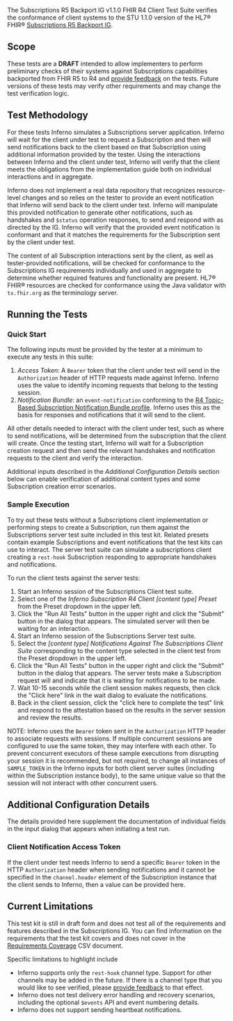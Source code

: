 The Subscriptions R5 Backport IG v1.1.0 FHIR R4 Client Test Suite 
verifies the conformance of
client systems to the STU 1.1.0 version of the HL7® FHIR®
[Subscriptions R5 Backport IG](https://hl7.org/fhir/uv/subscriptions-backport/STU1.1/).

## Scope

These tests are a **DRAFT** intended to allow implementers to perform
preliminary checks of their systems against Subscriptions capabilities backported
from FHIR R5 to R4 and [provide feedback](https://github.com/inferno-framework/subscriptions-test-kit/issues)
on the tests. Future versions of these tests may verify other
requirements and may change the test verification logic.

## Test Methodology

For these tests Inferno simulates a Subscriptions server application. Inferno will wait for
the client under test to request a Subscription and then will send notifications
back to the client based on that Subscription using additional information provided by the tester.
Using the interactions between Inferno and the client under test, Inferno will verify that
the client meets the obligations from the implementation guide both on individual interactions
and in aggregate.

Inferno does not implement a real data repository that recognizes resource-level changes
and so relies on the tester to provide an event notification that Inferno will send back
to the client under test. Inferno will manipulate this provided notification to generate other
notifications, such as handshakes and `$status` operation responses, to send
and respond with as directed by the IG. Inferno will verify that the provided event
notification is conformant and that it matches the requirements for the Subscription
sent by the client under test.

The content of all Subscription interactions sent by the client, 
as well as tester-provided notifications, will be checked 
for conformance to the Subscriptions IG requirements individually and used in 
aggregate to determine whether required features and functionality are present. 
HL7® FHIR® resources are checked for conformance using the Java validator with 
`tx.fhir.org` as the terminology server.

## Running the Tests

### Quick Start

The following inputs must be provided by the tester at a minimum to execute
any tests in this suite:
1. *Access Token*: A `Bearer` token that the client under test will send in the 
   `Authorization` header of HTTP requests made against Inferno. Inferno uses the
   value to identify incoming requests that belong to the testing session.
1. *Notification Bundle*: an `event-notification` conforming to the [R4 Topic-Based
   Subscription Notification Bundle profile](https://hl7.org/fhir/uv/subscriptions-backport/STU1.1/StructureDefinition-backport-subscription-notification-r4.html).
   Inferno uses this as the basis for responses and notifications that it will send
   to the client.

All other details needed to interact with the client under test, such as where to send notifications,
will be determined from the subscription that the client will create. Once the testing start,
Inferno will wait for a Subscription creation request and then send the relevant handshakes
and notification requests to the client and verify the interaction.

Additional inputs described in the *Additional Configuration Details* section below can enable
verification of additional content types and some Subscription creation error scenarios.

### Sample Execution

To try out these tests without a Subscriptions client implementation or performing steps to
create a Subscription, run them against the Subscriptions server test suite included
in this test kit. Related presets contain example Subscriptions and event notifications that
the test kits can use to interact. The server test suite can simulate
a subscriptions client creating a `rest-hook` Subscription responding to appropriate handshakes
and notifications.

To run the client tests against the server tests:
1. Start an Inferno session of the Subscriptions Client test suite.
1. Select one of the *Inferno Subscription R4 Client [content type] Preset* from the Preset dropdown in the
   upper left.
1. Click the "Run All Tests" button in the upper right and click the "Submit" button in the dialog
   that appears. The simulated server will then be waiting for an interaction.
1. Start an Inferno session of the Subscriptions Server test suite.
1. Select the *[content type] Notifications Against The Subscriptions Client Suite* corresponding
   to the content type selected in the client test from the Preset dropdown in the upper left.
1. Click the "Run All Tests" button in the upper right and click the "Submit" button in the
   dialog that appears. The server tests make a Subscription request will and indicate that
   it is waiting for notifications to be made.
1. Wait 10-15 seconds while the client session makes requests, 
   then click the "Click here" link in the wait dialog to evaluate the notifications.
1. Back in the client session, click the "click here to complete the test" link
   and respond to the attestation based on the results in the server session and review
   the results.

NOTE: Inferno uses the `Bearer` token sent in the `Authorization` HTTP header 
to associate requests with sessions. If multiple concurrent sessions are configured
to use the same token, they may interfere with each other. To prevent concurrent executors
of these sample executions from disrupting your session it
is recommended, but not required, to change all instances of `SAMPLE_TOKEN` in the
Inferno inputs for both client server suites (including within the Subscription instance body), 
to the same unique value so that the session will not interact with other concurrent users.

## Additional Configuration Details

The details provided here supplement the documentation of individual fields in the input dialog
that appears when initiating a test run.

### Client Notification Access Token

If the client under test needs Inferno to send a specific `Bearer` token in the HTTP `Authorization` header
when sending notifications and it cannot be specified in the `channel.header` element of the Subscription
instance that the client sends to Inferno, then a value can be provided here.

## Current Limitations

This test kit is still in draft form and does not test all of the requirements and features
described in the Subscriptions IG. You can find information on the requirements
that the test kit covers and does not cover in the [Requirements 
Coverage](lib/subscriptions_test_kit/requirements/generated/subscriptions-test-kit_requirements_coverage.csv)
CSV document.

Specific limitations to highlight include
- Inferno supports only the `rest-hook` channel type. Support for other channels may be added in the future.
  If there is a channel type that you would like to see verified, please 
  [provide feedback](https://github.com/inferno-framework/subscriptions-test-kit/issues) to that effect.
- Inferno does not test delivery error handling and recovery scenarios, including
  the optional `$events` API and event numbering details.
- Inferno does not support sending heartbeat notifications.